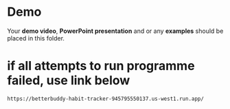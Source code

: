 # Demo
Your **demo video**, **PowerPoint presentation** and or any **examples** should be placed in this folder.

# if all attempts to run programme failed, use link below
``
 https://betterbuddy-habit-tracker-945795550137.us-west1.run.app/
``
